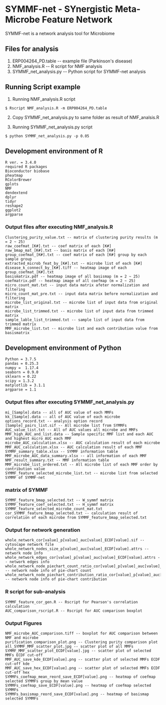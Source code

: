 # SYMMF-net - SYnergistic Meta-Microbe Feature Network
SYMMF-net is a network analysis tool for Microbiome 


## Files for analysis

1. ERP004264_PD.table -- example file (Parkinson's disease)
2. NMF_analysis.R -- R script for NMF analysis
3. SYMMF_net_analysis.py -- Python script for SYMMF-net analysis

## Running Script example

1. Running NMF_analysis.R script

  ```
  $ Rscript NMF_analysis.R -m ERP004264_PD.table
  ```
  
2. Copy SYMMF_net_analysis.py to same folder as result of NMF_analsis.R

3. Running SYMMF_net_analysis.py script
  
  ```
  $ python SYMMF_net_analysis.py -p 0.05
  ```

## Development environment of R
  ```
  R ver. = 3.4.0
  required R packages
  Bioconductor biobase
  pheatmap
  RColorBrewer
  gplots
  NMF
  dendextend
  dplyr
  tidyr
  reshape2
  ggplot2
  argparse
  ```
### Output files after executing NMF_analysis.R
  
  ```
  Clustering_purity_value.txt -- matrix of clustering purity results (m = 2 ~ 25)
  raw_coefmat_[K#].txt -- coef matrix of each [K#]
  raw_bmap_mat_[K#].txt -- basis matrix of each [K#]
  group_coefmat_[K#].txt -- coef matrix of each [K#] group by each sample group
  extracted_microb_feat_by_[K#].txt -- microbe list of each [K#]
  disease_k_connect_by_[K#].tiff -- heatmap image of each group_coefmat_[K#].txt
  basismatrix.pdf -- heatmap image of all basismap (m = 2 ~ 25)
  coefmatrix.pdf -- heatmap image of all coefmap (m = 2 ~ 25)
  micro_count_mat.txt -- input data matrix afeter normalization and filtering
  micro_count_mat_pre.txt -- input data matrix before normalization and filtering
  microbe_list_original.txt -- microbe list of input data from original matrix
  microbe_list_trimmed.txt -- microbe list of input data from trimmed matrix
  sample_lable_list_trimmed.txt -- sample list of input data from trimmed matrix
  MMF_microbe_list.txt -- microbe list and each contribution value from basismatrix
  ```
  
## Development environment of Python
  ```
  Python = 3.7.5
  pandas = 0.25.3
  numpy =  1.17.4
  seaborn = 0.9.0
  sklearn = 0.22
  scipy = 1.3.2
  matplotlib = 3.1.1
  argparse = 1.1
  ```
  
### Output files after executing SYMMF_net_analysis.py
  
  ```
  mi_[Sample].data -- all of AUC value of each MMFs
  kk_[Sample].data -- all of AUC value of each microbe
  options_record.txt -- analysis option record
  [Sample]_pairs_list.sif -- All microbe list from SYMMFs
  AUC_value_list.txt -- All of AUC values all microbe and MMFs
  MMF_high_AUC_and_list.data -- Sample specific MMF list and each AUC and highest micro AUC each MMF
  microbe_AUC_calculation.xlsx -- AUC calculation result of each microbe
  MMF_AUC_calculation.xlsx -- AUC calculation result of each MMF
  SYMMF_summary_table.xlsx -- SYMMF information table
  MMF_microbe_AUC_data_summary.xlsx -- all information of each MMF
  NMF_result_summary.txt -- MMF information table
  MMF_microbe_list_ordered.txt -- All microbe list of each MMF order by contribution value
  SYMMF_feature_selected_microbe_list.txt -- microbe list from selected SYMMF of SYMMF-net
  ```
  
### matrix of SYMMF
 
 ```
 SYMMF_feature_bmap_selected.txt -- W_symmf matrix
 SYMMF_feature_coef_selected.txt -- H_symmf matrix
 SYMMF_feature_selected_microbe_count_mat.txt
 cor_SYMMF_feature_bmap_selected.txt -- calculation result of correlation of each microbe from SYMMF_feature_bmap_selected.txt
 ```
 
### Output for network generation
 
 ```
 whole_network_cor[value]_p[value]_auc[value]_ECDF[value].sif -- cytoscape network file
 whole_network_nodes_size_p[value]_auc[value]_ECDF[value].attrs -- network node info
 whole_network_edges_cor[value]_p[value]_auc[value]_ECDF[value].attrs -- network edges info
 whole_network_node_piechart_count_ratio_cor[value]_p[value]_auc[value]_ECDF[value].table -- network node info of pie-chart count
 whole_network_node_piechart_contribution_ratio_cor[value]_p[value]_auc[value]_ECDF[value].table -- network node info of pie-chart contribution
 ```

### R script for sub-analysis

  ```
  SYMMF_feature_cor_gen.R -- Rscript for Pearson's correlation calculation
  AUC_comparison_rscript.R -- Rscript for AUC comparison boxplot
  ```
  
### Output Figures

  ```
  NMF_microbe_AUC_comparison.tiff -- boxplot for AUC comparison between NMF and microbe
  purification_comparison_plot.png -- Clustering purity comparison plot
  all_SYMMF_MMF_scatter_plot.jpg -- scatter plot of all MMFs
  SYMMF_MMF_scatter_plot_ECDF[value].jpg -- scatter plot of selected MMFs ECDF cut-off
  MMF_AUC_save_kde_ECDF[value].png -- scatter plot of selected MMFs ECDF cut-off kde
  MMF_AUC_save_hex_ECDF[value].png -- scatter plot of selected MMFs ECDF cut-off hex
  SYMMFs_coefmap_mean_reord_save_ECDF[value].png -- heatmap of coefmap selected SYMMFs group by mean value
  SYMMFs_coefmap_save_ECDF[value].png -- heatmap of coefmap selected SYMMFs
  SYMMFs_basismap_reord_save_ECDF[value].png -- heatmap of basismap selected SYMMFs
  ```
